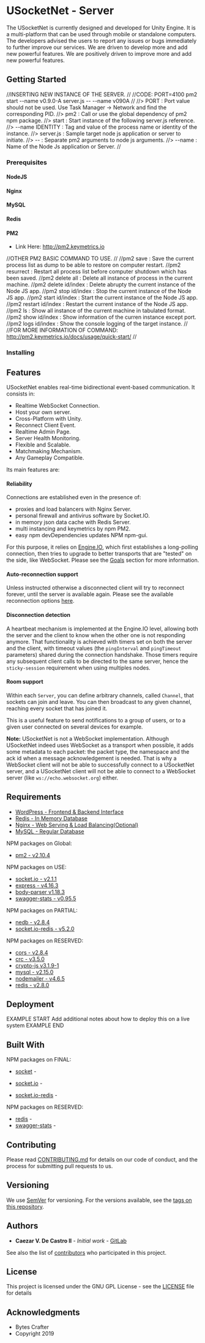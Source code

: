 
# USocketNet - Server

The USocketNet is currently designed and developed for Unity Engine. It is a multi-platform that can be used through mobile or standalone computers. The developers advised the users to report any issues or bugs immediately to further improve our services. We are driven to develop more and add new powerful features. We are positively driven to improve more and add new powerful features.

## Getting Started

//INSERTING NEW INSTANCE OF THE SERVER.
//
//CODE: PORT=4100 pm2 start --name v0.9.0-A server.js -- --name v090A
//
//> PORT : Port value should not be used. Use Task Manager -> Network and find the corresponding PID.
//> pm2 : Call or use the global dependency of pm2 npm package.
//> start : Start instance of the following server.js reference.
//> --name IDENTITY : Tag and value of the process name or identity of the instance.
//> server.js : Sample target node js application or server to initiate.
//> -- : Separate pm2 arguments to node js arguments.
//> --name : Name of the Node Js application or Server. 
//

### Prerequisites

#### NodeJS
#### Nginx
#### MySQL
#### Redis
#### PM2

- Link Here: http://pm2.keymetrics.io

//OTHER PM2 BASIC COMMAND TO USE.
//
//pm2 save : Save the current process list as dump to be able to restore on computer restart.
//pm2 resurrect : Restart all process list before computer shutdown which has been saved.
//pm2 delete all : Delete all instance of process in the current machine.
//pm2 delete id/index : Delete abrupty the current instance of the Node JS app.
//pm2 stop id/index : Stop the current instance of the Node JS app.
//pm2 start id/index : Start the current instance of the Node JS app.
//pm2 restart id/index : Restart the current instance of the Node JS app.
//pm2 ls : Show all instance of the current machine in tabulated format.
//pm2 show id/index : Show information of the curren instance except port.
//pm2 logs id/index : Show the console logging of the target instance.
//
//FOR MORE INFORMATION OF COMMAND: http://pm2.keymetrics.io/docs/usage/quick-start/
//

### Installing

## Features

USocketNet enables real-time bidirectional event-based communication. It consists in:

- Realtime WebSocket Connection.
- Host your own server.
- Cross-Platform with Unity.
- Reconnect Client Event.
- Realtime Admin Page.
- Server Health Monitoring.
- Flexible and Scalable.
- Matchmaking Mechanism.
- Any Gameplay Compatible.



Its main features are:

#### Reliability

Connections are established even in the presence of:
  - proxies and load balancers with Nginx Server.
  - personal firewall and antivirus software by Socket.IO.
  - in memory json data cache with Redis Server.
  - multi instancing and keymetrics by npm PM2.
  - easy npm devDependencies updates NPM npm-gui.

For this purpose, it relies on [Engine.IO](https://github.com/socketio/engine.io), which first establishes a long-polling connection, then tries to upgrade to better transports that are "tested" on the side, like WebSocket. Please see the [Goals](https://github.com/socketio/engine.io#goals) section for more information.

#### Auto-reconnection support

Unless instructed otherwise a disconnected client will try to reconnect forever, until the server is available again. Please see the available reconnection options [here](https://github.com/socketio/socket.io-client/blob/master/docs/API.md#new-managerurl-options).

#### Disconnection detection

A heartbeat mechanism is implemented at the Engine.IO level, allowing both the server and the client to know when the other one is not responding anymore.
That functionality is achieved with timers set on both the server and the client, with timeout values (the `pingInterval` and `pingTimeout` parameters) shared during the connection handshake. Those timers require any subsequent client calls to be directed to the same server, hence the `sticky-session` requirement when using multiples nodes.

#### Room support

Within each `Server`, you can define arbitrary channels, called `Channel`, that sockets can join and leave. You can then broadcast to any given channel, reaching every socket that has joined it.

This is a useful feature to send notifications to a group of users, or to a given user connected on several devices for example.

**Note:** USocketNet is not a WebSocket implementation. Although USocketNet indeed uses WebSocket as a transport when possible, it adds some metadata to each packet: the packet type, the namespace and the ack id when a message acknowledgement is needed. That is why a WebSocket client will not be able to successfully connect to a USocketNet server, and a USocketNet client will not be able to connect to a WebSocket server (like `ws://echo.websocket.org`) either.




## Requirements

- [WordPress - Frontend & Backend Interface](https://www.nginx.com/)
- [Redis - In Memory Database](https://redis.io/)
- [Nginx - Web Serving & Load Balancing(Optional)](https://www.wordpress.org/)
- [MySQL - Regular Database](https://dev.mysql.com/downloads/mysql/)

NPM packages on Global:

- [pm2 - v2.10.4](https://www.npmjs.com/package/pm2)

NPM packages on USE:

- [socket.io - v2.1.1](https://www.npmjs.com/package/socket.io)
- [express - v4.16.3](https://www.npmjs.com/package/express)
- [body-parser v1.18.3](https://www.npmjs.com/package/body-parser)
- [swagger-stats - v0.95.5](https://www.npmjs.com/package/swagger-stats)

NPM packages on PARTIAL:

- [nedb - v2.8.4](https://www.npmjs.com/package/nedb)
- [socket.io-redis - v5.2.0](https://www.npmjs.com/package/socket.io-redis)

NPM packages on RESERVED:

- [cors - v2.8.4](https://www.npmjs.com/package/cors)
- [crc - v3.5.0](https://www.npmjs.com/package/crc)
- [crypto-js v3.1.9-1](https://www.npmjs.com/package/crypto-js)
- [mysql - v2.15.0](https://www.npmjs.com/package/mysql)
- [nodemailer - v4.6.5](https://www.npmjs.com/package/nodemailer)
- [redis - v2.8.0](https://www.npmjs.com/package/redis)
## Deployment

EXAMPLE START
Add additional notes about how to deploy this on a live system
EXAMPLE END

## Built With

NPM packages on FINAL:

* [socket](https://www.npmjs.com/package/) - 


* [socket.io](https://www.npmjs.com/package/socket.io) - 
* [socket.io-redis](https://www.npmjs.com/package/socket.io-redis) - 

NPM packages on RESERVED:


* [redis](https://www.npmjs.com/package/redis) - 
* [swagger-stats](https://www.npmjs.com/package/swagger-stats) - 



## Contributing

Please read [CONTRIBUTING.md](CONTRIBUTING) for details on our code of conduct, and the process for submitting pull requests to us.

## Versioning

We use [SemVer](http://semver.org/) for versioning. For the versions available, see the [tags on this repository](https://github.com/BytesCrafter). 

## Authors

* **Caezar V. De Castro II** - *Initial work* - [GitLab](https://gitlab.com/BytesCrafter)

See also the list of [contributors](https://github.com/BytesCrafter) who participated in this project.

## License

This project is licensed under the GNU GPL License - see the [LICENSE](LICENSE) file for details

## Acknowledgments

* Bytes Crafter
* Copyright 2019